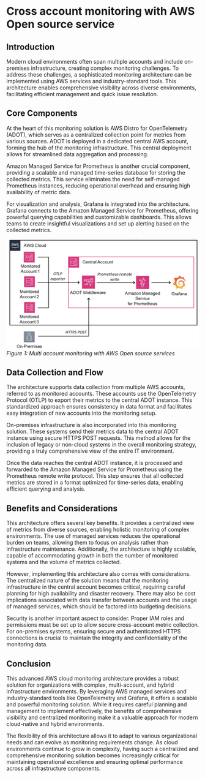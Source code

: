 # Cross account monitoring with AWS Open source service

## Introduction

Modern cloud environments often span multiple accounts and include on-premises infrastructure, creating complex monitoring challenges. To address these challenges, a sophisticated monitoring architecture can be implemented using AWS services and industry-standard tools. This architecture enables comprehensive visibility across diverse environments, facilitating efficient management and quick issue resolution.

## Core Components

At the heart of this monitoring solution is AWS Distro for OpenTelemetry (ADOT), which serves as a centralized collection point for metrics from various sources. ADOT is deployed in a dedicated central AWS account, forming the hub of the monitoring infrastructure. This central deployment allows for streamlined data aggregation and processing.

Amazon Managed Service for Prometheus is another crucial component, providing a scalable and managed time-series database for storing the collected metrics. This service eliminates the need for self-managed Prometheus instances, reducing operational overhead and ensuring high availability of metric data.

For visualization and analysis, Grafana is integrated into the architecture. Grafana connects to the Amazon Managed Service for Prometheus, offering powerful querying capabilities and customizable dashboards. This allows teams to create insightful visualizations and set up alerting based on the collected metrics.

![multiaccount AMP](./images/multiaccountoss.png)
*Figure 1: Multi account monitoring with AWS Open source services*

## Data Collection and Flow

The architecture supports data collection from multiple AWS accounts, referred to as monitored accounts. These accounts use the OpenTelemetry Protocol (OTLP) to export their metrics to the central ADOT instance. This standardized approach ensures consistency in data format and facilitates easy integration of new accounts into the monitoring setup.

On-premises infrastructure is also incorporated into this monitoring solution. These systems send their metrics data to the central ADOT instance using secure HTTPS POST requests. This method allows for the inclusion of legacy or non-cloud systems in the overall monitoring strategy, providing a truly comprehensive view of the entire IT environment.

Once the data reaches the central ADOT instance, it is processed and forwarded to the Amazon Managed Service for Prometheus using the Prometheus remote write protocol. This step ensures that all collected metrics are stored in a format optimized for time-series data, enabling efficient querying and analysis.

## Benefits and Considerations

This architecture offers several key benefits. It provides a centralized view of metrics from diverse sources, enabling holistic monitoring of complex environments. The use of managed services reduces the operational burden on teams, allowing them to focus on analysis rather than infrastructure maintenance. Additionally, the architecture is highly scalable, capable of accommodating growth in both the number of monitored systems and the volume of metrics collected.

However, implementing this architecture also comes with considerations. The centralized nature of the solution means that the monitoring infrastructure in the central account becomes critical, requiring careful planning for high availability and disaster recovery. There may also be cost implications associated with data transfer between accounts and the usage of managed services, which should be factored into budgeting decisions.

Security is another important aspect to consider. Proper IAM roles and permissions must be set up to allow secure cross-account metric collection. For on-premises systems, ensuring secure and authenticated HTTPS connections is crucial to maintain the integrity and confidentiality of the monitoring data.

## Conclusion

This advanced AWS cloud monitoring architecture provides a robust solution for organizations with complex, multi-account, and hybrid infrastructure environments. By leveraging AWS managed services and industry-standard tools like OpenTelemetry and Grafana, it offers a scalable and powerful monitoring solution. While it requires careful planning and management to implement effectively, the benefits of comprehensive visibility and centralized monitoring make it a valuable approach for modern cloud-native and hybrid environments.

The flexibility of this architecture allows it to adapt to various organizational needs and can evolve as monitoring requirements change. As cloud environments continue to grow in complexity, having such a centralized and comprehensive monitoring solution becomes increasingly critical for maintaining operational excellence and ensuring optimal performance across all infrastructure components.